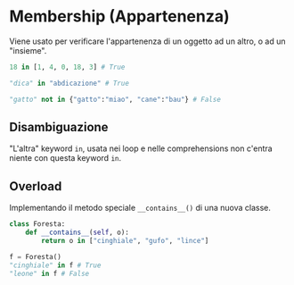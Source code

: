 # Membership (Appartenenza)

Viene usato per verificare l'appartenenza di un oggetto ad un altro, o ad un "insieme".


```python
18 in [1, 4, 0, 18, 3] # True
```

```python
"dica" in "abdicazione" # True
```

```python
"gatto" not in {"gatto":"miao", "cane":"bau"} # False
```

## Disambiguazione

"L'altra" keyword `in`, usata nei loop e nelle comprehensions non c'entra niente con questa keyword `in`.


## Overload 

Implementando il metodo speciale `__contains__()` di una nuova classe.

```python
class Foresta:
    def __contains__(self, o):
        return o in ["cinghiale", "gufo", "lince"]

f = Foresta()
"cinghiale" in f # True
"leone" in f # False
```